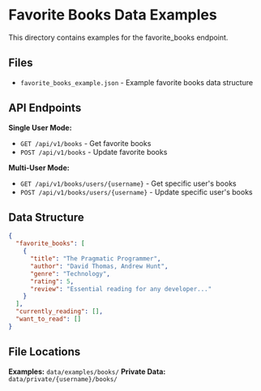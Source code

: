 # Favorite Books Data Examples

This directory contains examples for the favorite_books endpoint.

## Files

- `favorite_books_example.json` - Example favorite books data structure

## API Endpoints

**Single User Mode:**
- `GET /api/v1/books` - Get favorite books
- `POST /api/v1/books` - Update favorite books

**Multi-User Mode:**
- `GET /api/v1/books/users/{username}` - Get specific user's books
- `POST /api/v1/books/users/{username}` - Update specific user's books

## Data Structure

```json
{
  "favorite_books": [
    {
      "title": "The Pragmatic Programmer",
      "author": "David Thomas, Andrew Hunt",
      "genre": "Technology",
      "rating": 5,
      "review": "Essential reading for any developer..."
    }
  ],
  "currently_reading": [],
  "want_to_read": []
}
```

## File Locations

**Examples:** `data/examples/books/`
**Private Data:** `data/private/{username}/books/`
